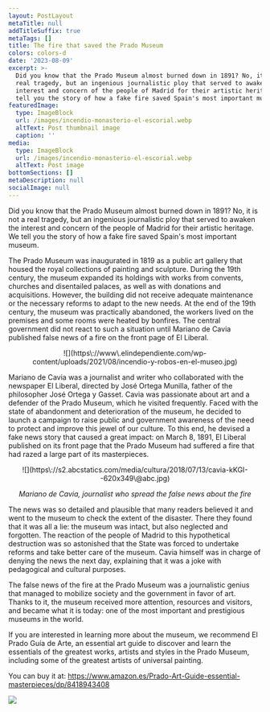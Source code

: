 ```yaml
---
layout: PostLayout
metaTitle: null
addTitleSuffix: true
metaTags: []
title: The fire that saved the Prado Museum
colors: colors-d
date: '2023-08-09'
excerpt: >-
  Did you know that the Prado Museum almost burned down in 1891? No, it is not a
  real tragedy, but an ingenious journalistic ploy that served to awaken the
  interest and concern of the people of Madrid for their artistic heritage. We
  tell you the story of how a fake fire saved Spain's most important museum.
featuredImage:
  type: ImageBlock
  url: /images/incendio-monasterio-el-escorial.webp
  altText: Post thumbnail image
  caption: ''
media:
  type: ImageBlock
  url: /images/incendio-monasterio-el-escorial.webp
  altText: Post image
bottomSections: []
metaDescription: null
socialImage: null
---
```

Did you know that the Prado Museum almost burned down in 1891? No, it is not a real tragedy, but an ingenious journalistic ploy that served to awaken the interest and concern of the people of Madrid for their artistic heritage. We tell you the story of how a fake fire saved Spain's most important museum.

The Prado Museum was inaugurated in 1819 as a public art gallery that housed the royal collections of painting and sculpture. During the 19th century, the museum expanded its holdings with works from convents, churches and disentailed palaces, as well as with donations and acquisitions. However, the building did not receive adequate maintenance or the necessary reforms to adapt to the new needs. At the end of the 19th century, the museum was practically abandoned, the workers lived on the premises and some rooms were heated by bonfires. The central government did not react to such a situation until Mariano de Cavia published false news of a fire on the front page of El Liberal.

<center>![](https\://www\.elindependiente.com/wp-content/uploads/2021/08/incendio-y-robos-en-el-museo.jpg)</center>

Mariano de Cavia was a journalist and writer who collaborated with the newspaper El Liberal, directed by José Ortega Munilla, father of the philosopher José Ortega y Gasset. Cavia was passionate about art and a defender of the Prado Museum, which he visited frequently. Faced with the state of abandonment and deterioration of the museum, he decided to launch a campaign to raise public and government awareness of the need to protect and improve this jewel of our culture. To this end, he devised a fake news story that caused a great impact: on March 8, 1891, El Liberal published on its front page that the Prado Museum had suffered a fire that had razed a large part of its masterpieces.

<center>![](https\://s2.abcstatics.com/media/cultura/2018/07/13/cavia-kKGI--620x349\@abc.jpg)

*Mariano de Cavia, journalist who spread the false news about the fire* </center>

The news was so detailed and plausible that many readers believed it and went to the museum to check the extent of the disaster. There they found that it was all a lie: the museum was intact, but also neglected and forgotten. The reaction of the people of Madrid to this hypothetical destruction was so astonished that the State was forced to undertake reforms and take better care of the museum. Cavia himself was in charge of denying the news the next day, explaining that it was a joke with pedagogical and cultural purposes.

The false news of the fire at the Prado Museum was a journalistic genius that managed to mobilize society and the government in favor of art. Thanks to it, the museum received more attention, resources and visitors, and became what it is today: one of the most important and prestigious museums in the world.

If you are interested in learning more about the museum, we recommend El Prado Guía de Arte, an essential art guide to discover and learn the essentials of the greatest works, artists and styles in the Prado Museum, including some of the greatest artists of universal painting.

You can buy it at: <https://www.amazon.es/Prado-Art-Guide-essential-masterpieces/dp/8418943408>

![](/images/1659105482.png)
